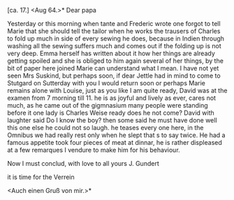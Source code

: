  [ca. 17.] <Aug 64.>*
Dear papa

Yesterday or this morning when tante and Frederic wrote one forgot to tell Marie that she should tell the tailor when he works the trausers of Charles to fold up much in side of every sewing he does, because in Indien through washing all the sewing suffers much and comes out if the folding up is not very deep. Emma herself has written about it how her things are already getting spoiled and she is obliged to him again several of her things, by the bit of paper here joined Marie can understand what I mean. 
I have not yet seen Mrs Suskind, but perhaps soon, if dear Jettle had in mind to come to Stutgard on Sutterday with you I would return soon or perhaps Marie remains alone with Louise, just as you like I am quite ready, David was at the examen from 7 morning till 11. he is as joyful and lively as ever, cares not much, as he came out of the gigmnasium many people were standing before it one lady is Charles Weise ready does he not come? David with laughter said Do I know the boy? then some said he must have done well this one else he could not so laugh. he teases every one here, in the Omnibus we had really rest only when he slept that s to say twice. He had a famous appetite took four pieces of meat at dinnar, he is rather displeased at a few remarques I vendure to make him for his behaviour.

Now I must conclud, with love to all
 yours J. Gundert

it is time for the Verrein

<Auch einen Gruß von mir.>*

